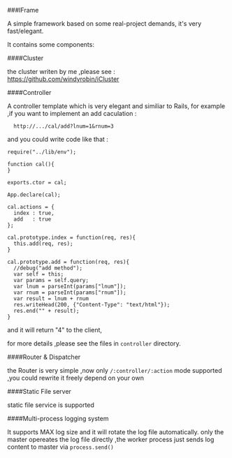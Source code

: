 ###IFrame

A simple framework based on some real-project demands, it's very fast/elegant.

It contains some components:

####Cluster 
   
  the cluster writen by me ,please see : https://github.com/windyrobin/iCluster

####Controller

  A controller template which is very elegant and similiar to Rails,
  for example ,if you want to implement an add caculation :

```
  http://.../cal/add?lnum=1&rnum=3
```

and you could write code like that :
  
  ```
  require("../lib/env");
   
  function cal(){
  }
  
  exports.ctor = cal;
  
  App.declare(cal);
  
  cal.actions = {
    index : true,
    add   : true
  };
  
  cal.prototype.index = function(req, res){
    this.add(req, res);
  }
  
  cal.prototype.add = function(req, res){
    //debug("add method");
    var self = this;
    var params = self.query;
    var lnum = parseInt(params["lnum"]);
    var rnum = parseInt(params["rnum"]);
    var result = lnum + rnum
    res.writeHead(200, {"Content-Type": "text/html"});
    res.end("" + result);
  }
  ```
  
  and it will return "4" to the client,
  
  for more details ,please see the files in `controller` directory.
  
####Router & Dispatcher

  the Router is very simple ,now only `/:controller/:action` mode supported ,you
  could rewrite it freely depend on your own
  
####Static File server

  static file service is supported


####Multi-process logging system

  It supports MAX log size and it will rotate the log file automatically.
  only the master opereates the log file directly ,the worker process just sends log content to
  master via `process.send()`
  
